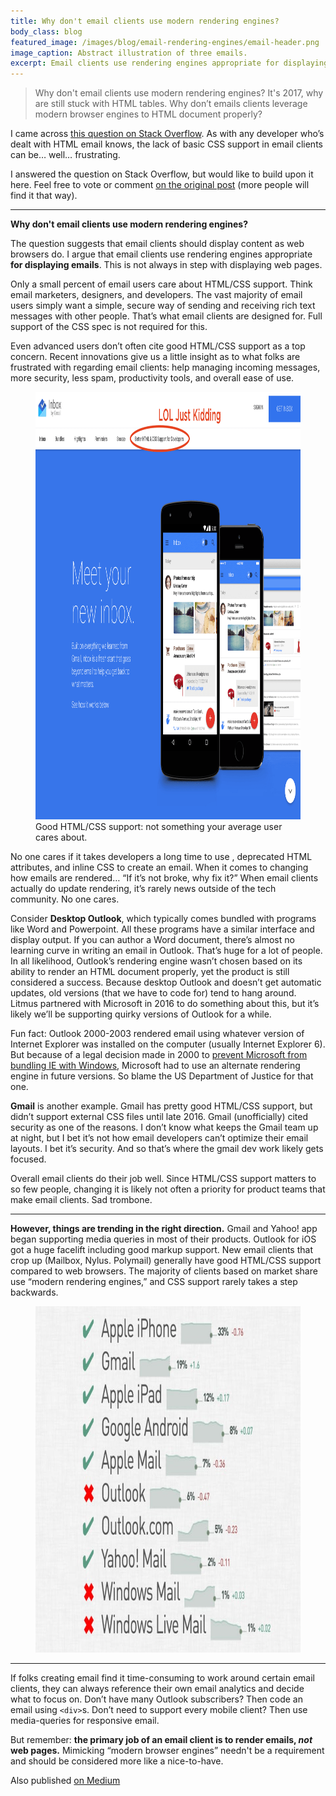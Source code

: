 ```yaml
---
title: Why don't email clients use modern rendering engines?
body_class: blog
featured_image: /images/blog/email-rendering-engines/email-header.png
image_caption: Abstract illustration of three emails.
excerpt: Email clients use rendering engines appropriate for displaying emails.
---
```


> Why don't email clients use modern rendering engines? It's 2017, why are still stuck with HTML tables. Why don’t emails clients leverage modern browser engines to HTML document properly?

I came across [this question on Stack Overflow](http://stackoverflow.com/questions/41432973/why-dont-email-clients-use-modern-rendering-engines). As with any developer who’s dealt with HTML email knows, the lack of basic CSS support in email clients can be… well… frustrating.

I answered the question on Stack Overflow, but would like to build upon it here. Feel free to vote or comment [on the original post](http://stackoverflow.com/questions/41432973/why-dont-email-clients-use-modern-rendering-engines/41447893#41447893) (more people will find it that way).

<hr role="presentation" aria-role="hidden">

**Why don't email clients use modern rendering engines?**

The question suggests that email clients should display content as web browsers do. I argue that email clients use rendering engines appropriate **for displaying emails**. This is not always in step with displaying web pages.

Only a small percent of email users care about HTML/CSS support. Think email marketers, designers, and developers. The vast majority of email users simply want a simple, secure way of sending and receiving rich text messages with other people. That’s what email clients are designed for. Full support of the CSS spec is not required for this.

Even advanced users don’t often cite good HTML/CSS support as a top concern. Recent innovations give us a little insight as to what folks are frustrated with regarding email clients: help managing incoming messages, more security, less spam, productivity tools, and overall ease of use.

<figure>
	<img src="/images/blog/email-rendering-engines/gmail-inbox.png" alt="Gmail Inbox features." height="684" width="1000">
	<figcaption>Good HTML/CSS support: not something your average user cares about.</figcaption>
</figure>

No one cares if it takes developers a long time to use <tables>, deprecated HTML attributes, and inline CSS to create an email. When it comes to changing how emails are rendered… “If it’s not broke, why fix it?” When email clients actually do update rendering, it’s rarely news outside of the tech community. No one cares.

Consider **Desktop Outlook**, which typically comes bundled with programs like Word and Powerpoint. All these programs have a similar interface and display output. If you can author a Word document, there’s almost no learning curve in writing an email in Outlook. That’s huge for a lot of people. In all likelihood, Outlook’s rendering engine wasn’t chosen based on its ability to render an HTML document properly, yet the product is still considered a success. Because desktop Outlook and doesn’t get automatic updates, old versions (that we have to code for) tend to hang around. Litmus partnered with Microsoft in 2016 to do something about this, but it’s likely we’ll be supporting quirky versions of Outlook for a while.

Fun fact: Outlook 2000-2003 rendered email using whatever version of Internet Explorer was installed on the computer (usually Internet Explorer 6). But because of a legal decision made in 2000 to [prevent Microsoft from bundling IE with Windows](https://en.wikipedia.org/wiki/United_States_v._Microsoft_Corp.), Microsoft had to use an alternate rendering engine in future versions. So blame the US Department of Justice for that one.

**Gmail** is another example. Gmail has pretty good HTML/CSS support, but didn’t support external CSS files until late 2016. Gmail (unofficially) cited security as one of the reasons. I don’t know what keeps the Gmail team up at night, but I bet it’s not how email developers can’t optimize their email layouts. I bet it’s security. And so that’s where the gmail dev work likely gets focused.

Overall email clients do their job well. Since HTML/CSS support matters to so few people, changing it is likely not often a priority for product teams that make email clients. Sad trombone.

<hr role="presentation" aria-role="hidden">

**However, things are trending in the right direction.** Gmail and Yahoo! app began supporting media queries in most of their products. Outlook for iOS got a huge facelift including good markup support. New email clients that crop up (Mailbox, Nylus. Polymail) generally have good HTML/CSS support compared to web browsers. The majority of clients based on market share use “modern rendering engines,” and CSS support rarely takes a step backwards.

<figure class="unbound max-w-xl">
	<img src="/images/blog/email-rendering-engines/email-client-stats.jpg" alt="Email client status according to Litmus." height="554" width="800">
</figure>

<hr role="presentation" aria-role="hidden">

If folks creating email find it time-consuming to work around certain email clients, they can always reference their own email analytics and decide what to focus on. Don’t have many Outlook subscribers? Then code an email using `<div>`s. Don’t need to support every mobile client? Then use media-queries for responsive email.

But remember: **the primary job of an email client is to render emails, _not_ web pages.** Mimicking “modern browser engines” needn't be a requirement and should be considered more like a nice-to-have.

Also published <a href="https://medium.com/email-design/why-dont-email-clients-use-modern-rendering-engines-1971a0e0fda4#.4xgsd6jqq">on Medium</a>
